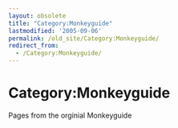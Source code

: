 ```yaml
---
layout: obsolete
title: "Category:Monkeyguide"
lastmodified: '2005-09-06'
permalink: /old_site/Category:Monkeyguide/
redirect_from:
  - /Category:Monkeyguide/
---
```


Category:Monkeyguide
====================

Pages from the orginial Monkeyguide

